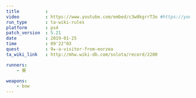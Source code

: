 ```yaml
---
title          :
video          : https://www.youtube.com/embed/c3w0kgrrT3o #https://youtu.be/c3w0kgrrT3o
run_type       : ta-wiki-rules
platform       : ps4
patch_version  : 5.21
date           : 2019-01-25
time           : 09'22"03
quest          : 9★-a-visitor-from-eorzea
ta_wiki_link   : http://mhw.wiki-db.com/solota/record/2200

runners:
    - 葵

weapons:
    - bow
---
```

